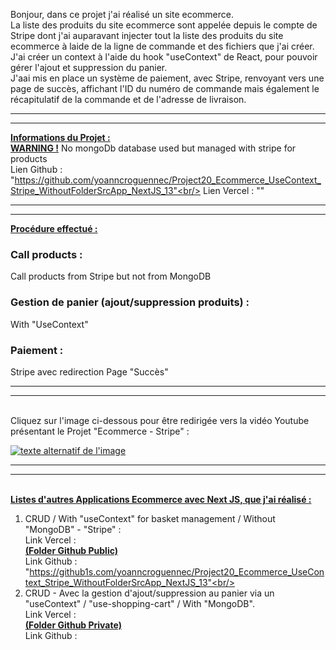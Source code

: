 Bonjour, dans ce projet j'ai réalisé un site ecommerce.<br/>
La liste des produits du site ecommerce sont appelée depuis le compte de Stripe dont j'ai auparavant injecter tout la liste des produits du site ecommerce à laide de la ligne de commande et des fichiers que j'ai créer.<br/>
J'ai créer un context à l'aide du hook "useContext" de React, pour pouvoir gérer l'ajout et suppression du panier.<br/>
J'aai mis en place un système de paiement, avec Stripe, renvoyant vers une page de succès, affichant l'ID du numéro de commande mais également le récapitulatif de la commande et de l'adresse de livraison.<br/>

***
***

<b><u>Informations du Projet :</u></b><br/>
<b><u>WARNING !</u></b> No mongoDb database used but managed with stripe for products<br/>
Lien Github : "https://github.com/yoanncroguennec/Project20_Ecommerce_UseContext_Stripe_WithoutFolderSrcApp_NextJS_13"<br/>
Lien Vercel : ""<br/>

***
***

<b><u>Procédure effectué :</u></b><br/>
### Call products :<br/>
Call products from Stripe but not from MongoDB<br/>
### Gestion de panier (ajout/suppression produits) :<br/>
With "UseContext"<br/>
### Paiement :<br/>
Stripe avec redirection Page "Succès"<br/>


***
***
<br />
Cliquez sur l'image ci-dessous pour être redirigée vers la vidéo Youtube présentant le Projet "Ecommerce - Stripe" :

[![texte alternatif de l'image](https://res.cloudinary.com/dky2vpnyr/image/upload/v1687814132/Github/Project20_Ecommerce_UseContext_Stripe_WithoutFolderSrcApp_NextJS_13_xq5w9r.png)](https://www.youtube.com/watch?v=Ty-UreoQn8k "Youtube : Présetation projet Ecommerce Next JS 13 - Stripe
")

***
***
<br/>
<b><u>Listes d'autres Applications Ecommerce avec Next JS, que j'ai réalisé :</u></b><br/>

1. CRUD / With "useContext" for basket management / Without "MongoDB" - "Stripe" :<br/>
   Link Vercel : <br/>
   <b><u>(Folder Github Public)</u></b><br/>
   Link Github : "https://github1s.com/yoanncroguennec/Project20_Ecommerce_UseContext_Stripe_WithoutFolderSrcApp_NextJS_13"<br/>
   <br/>
2. CRUD - Avec la gestion d'ajout/suppression au panier via un "useContext" / "use-shopping-cart" / With "MongoDB".<br/>
   Link Vercel : <br/>
   <b><u>(Folder Github Private)</u></b><br/>
   Link Github : <br/>
